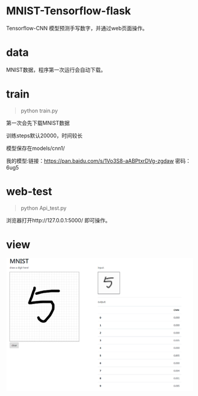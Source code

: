# MNIST-Tensorflow-flask

Tensorflow-CNN 模型预测手写数字，并通过web页面操作。

# data

MNIST数据，程序第一次运行会自动下载。


# train

> python train.py

第一次会先下载MNIST数据

训练steps默认20000，时间较长

模型保存在models/cnn1/

我的模型:链接：https://pan.baidu.com/s/1Vo3S8-aABPtxrDVg-zgdaw 密码：6ug5

# web-test

> python Api_test.py

浏览器打开http://127.0.0.1:5000/ 即可操作。

# view

![image](https://github.com/zoulala/MNIST-Tensorflow-flask/raw/master/templates/mnist_0.jpg)



